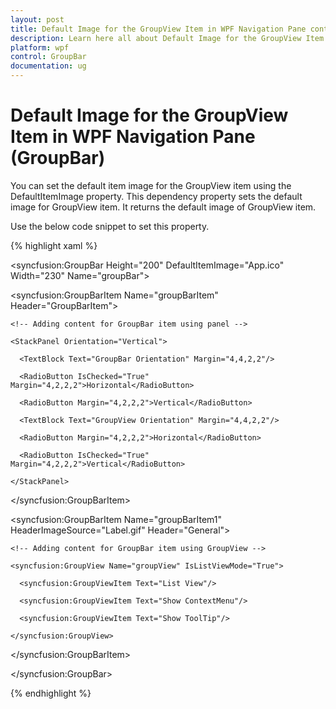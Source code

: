 ```yaml
---
layout: post
title: Default Image for the GroupView Item in WPF Navigation Pane control | Syncfusion
description: Learn here all about Default Image for the GroupView Item support in Syncfusion WPF Navigation Pane (GroupBar) control and more.
platform: wpf
control: GroupBar
documentation: ug
---
```


# Default Image for the GroupView Item in WPF Navigation Pane (GroupBar)

You can set the default item image for the GroupView item using the DefaultItemImage property. This dependency property sets the default image for GroupView item. It returns the default image of GroupView item.

Use the below code snippet to set this property.



{% highlight xaml %}



<!-- Adding GroupBar -->

<syncfusion:GroupBar Height="200" DefaultItemImage="App.ico" Width="230" Name="groupBar">



  <!-- Adding GroupBarItem -->

  <syncfusion:GroupBarItem Name="groupBarItem" Header="GroupBarItem">



    <!-- Adding content for GroupBar item using panel -->

    <StackPanel Orientation="Vertical">

      <TextBlock Text="GroupBar Orientation" Margin="4,4,2,2"/>

      <RadioButton IsChecked="True" Margin="4,2,2,2">Horizontal</RadioButton>

      <RadioButton Margin="4,2,2,2">Vertical</RadioButton>

      <TextBlock Text="GroupView Orientation" Margin="4,4,2,2"/>

      <RadioButton Margin="4,2,2,2">Horizontal</RadioButton>

      <RadioButton IsChecked="True" Margin="4,2,2,2">Vertical</RadioButton>

    </StackPanel>

  </syncfusion:GroupBarItem>



  <!-- Adding GroupBarItem -->

  <syncfusion:GroupBarItem Name="groupBarItem1" HeaderImageSource="Label.gif" Header="General">



    <!-- Adding content for GroupBar item using GroupView -->

    <syncfusion:GroupView Name="groupView" IsListViewMode="True">

      <syncfusion:GroupViewItem Text="List View"/>

      <syncfusion:GroupViewItem Text="Show ContextMenu"/>

      <syncfusion:GroupViewItem Text="Show ToolTip"/>

    </syncfusion:GroupView>

  </syncfusion:GroupBarItem>

</syncfusion:GroupBar>


{% endhighlight %}
